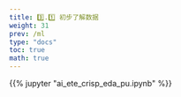 ```yaml
---
title: 3️⃣.1️⃣ 初步了解数据
weight: 31
prev: /ml
type: "docs" 
toc: true
math: true
---
```


{{% jupyter "ai_ete_crisp_eda_pu.ipynb" %}}

